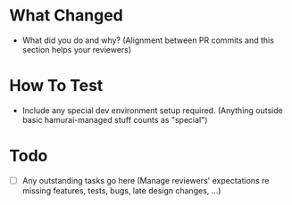# What Changed
 - What did you do and why? (Alignment between PR commits and this section helps your reviewers)

# How To Test
 - Include any special dev environment setup required. (Anything outside basic hamurai-managed stuff counts as "special")

# Todo
- [ ] Any outstanding tasks go here (Manage reviewers' expectations re missing features, tests, bugs, late design changes, ...)

